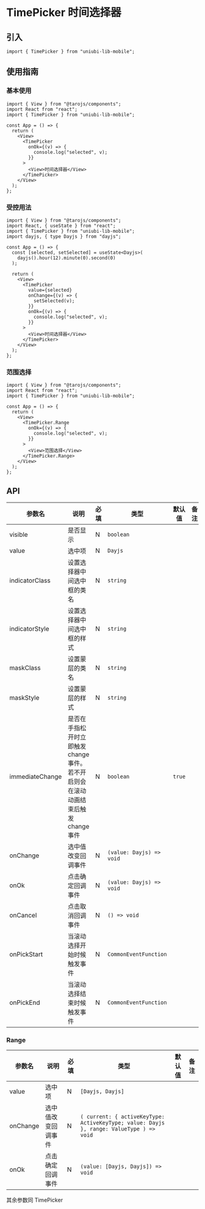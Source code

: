 # TimePicker 时间选择器

## 引入

```tsx
import { TimePicker } from "uniubi-lib-mobile";
```

## 使用指南

### 基本使用

```tsx
import { View } from "@tarojs/components";
import React from "react";
import { TimePicker } from "uniubi-lib-mobile";

const App = () => {
  return (
    <View>
      <TimePicker
        onOk={(v) => {
          console.log("selected", v);
        }}
      >
        <View>时间选择器</View>
      </TimePicker>
    </View>
  );
};
```

### 受控用法

```tsx
import { View } from "@tarojs/components";
import React, { useState } from "react";
import { TimePicker } from "uniubi-lib-mobile";
import dayjs, { type Dayjs } from "dayjs";

const App = () => {
  const [selected, setSelected] = useState<Dayjs>(
    dayjs().hour(12).minute(0).second(0)
  );

  return (
    <View>
      <TimePicker
        value={selected}
        onChange={(v) => {
          setSelected(v);
        }}
        onOk={(v) => {
          console.log("selected", v);
        }}
      >
        <View>时间选择器</View>
      </TimePicker>
    </View>
  );
};
```

### 范围选择

```tsx
import { View } from "@tarojs/components";
import React from "react";
import { TimePicker } from "uniubi-lib-mobile";

const App = () => {
  return (
    <View>
      <TimePicker.Range
        onOk={(v) => {
          console.log("selected", v);
        }}
      >
        <View>范围选择</View>
      </TimePicker.Range>
    </View>
  );
};
```

## API

| 参数名          | 说明                                                                               | 必填 | 类型                     | 默认值 | 备注 |
| --------------- | ---------------------------------------------------------------------------------- | ---- | ------------------------ | ------ | ---- |
| visible         | 是否显示                                                                           | N    | `boolean`                |        |      |
| value           | 选中项                                                                             | N    | `Dayjs`                  |        |      |
| indicatorClass  | 设置选择器中间选中框的类名                                                         | N    | `string`                 |        |      |
| indicatorStyle  | 设置选择器中间选中框的样式                                                         | N    | `string`                 |        |      |
| maskClass       | 设置蒙层的类名                                                                     | N    | `string`                 |        |      |
| maskStyle       | 设置蒙层的样式                                                                     | N    | `string`                 |        |      |
| immediateChange | 是否在手指松开时立即触发 change 事件。若不开启则会在滚动动画结束后触发 change 事件 | N    | `boolean`                | `true` |      |
| onChange        | 选中值改变回调事件                                                                 | N    | `(value: Dayjs) => void` |        |      |
| onOk            | 点击确定回调事件                                                                   | N    | `(value: Dayjs) => void` |        |      |
| onCancel        | 点击取消回调事件                                                                   | N    | `() => void`             |        |      |
| onPickStart     | 当滚动选择开始时候触发事件                                                         | N    | `CommonEventFunction`    |        |      |
| onPickEnd       | 当滚动选择结束时候触发事件                                                         | N    | `CommonEventFunction`    |        |      |

### Range

| 参数名   | 说明               | 必填 | 类型                                                                                    | 默认值 | 备注 |
| -------- | ------------------ | ---- | --------------------------------------------------------------------------------------- | ------ | ---- |
| value    | 选中项             | N    | `[Dayjs, Dayjs]`                                                                        |        |      |
| onChange | 选中值改变回调事件 | N    | `( current: { activeKeyType: ActiveKeyType; value: Dayjs }, range: ValueType ) => void` |        |      |
| onOk     | 点击确定回调事件   | N    | `(value: [Dayjs, Dayjs]) => void`                                                       |        |      |

其余参数同 TimePicker

